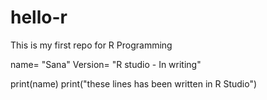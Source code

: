 # hello-r
This is my first repo for R Programming

name= "Sana"
Version= "R studio - In writing"

print(name)
print("these lines has been written in R Studio")

